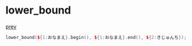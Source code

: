 ﻿# lower_bound
[prev](..\index.md)
```cpp
lower_bound(${1:おなまえ}.begin(), ${1:おなまえ}.end(), ${2:きじゅんち});
```
